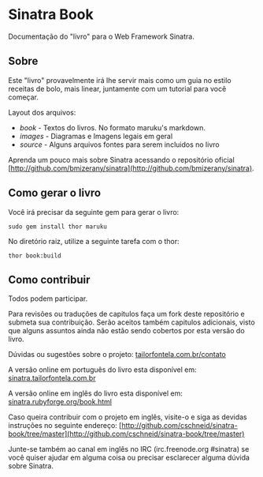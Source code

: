 Sinatra Book
============

Documentação do "livro" para o Web Framework Sinatra.

Sobre
-----
Este "livro" provavelmente irá lhe servir mais como um guia no estilo receitas de bolo, mais linear, juntamente com um tutorial para você começar.

Layout dos arquivos:

* _book_   - Textos do livros.  No formato maruku's markdown.
* _images_ - Diagramas e Imagens legais em geral
* _source_ - Alguns arquivos fontes para serem incluidos no livro

Aprenda um pouco mais sobre Sinatra acessando o repositório oficial [http://github.com/bmizerany/sinatra](http://github.com/bmizerany/sinatra).


Como gerar o livro
---------------------

Você irá precisar da seguinte gem para gerar o livro:

    sudo gem install thor maruku

No diretório raiz, utilize a seguinte tarefa com o thor:

    thor book:build


Como contribuir
-----------------
Todos podem participar.

Para revisões ou traduções de capitulos faça um fork deste repositório e submeta sua contribuição. Serão aceitos também capitulos adicionais, visto que alguns assuntos ainda não estão sendo cobertos por esta versão do livro.

Dúvidas ou sugestões sobre o projeto: [tailorfontela.com.br/contato](tailorfontela.com.br/contato)


A versão online em português do livro esta disponível em:
[sinatra.tailorfontela.com.br](http://sinatra.tailorfontela.com.br)



A versão online em inglês do livro esta disponível em:
[sinatra.rubyforge.org/book.html](http://sinatra.rubyforge.org/book.html)



Caso queira contribuir com o projeto em inglês, visite-o e siga as devidas instruções no seguinte endereço:
[http://github.com/cschneid/sinatra-book/tree/master](http://github.com/cschneid/sinatra-book/tree/master)




Junte-se também ao canal em inglês no IRC (irc.freenode.org #sinatra) se você quiser ajudar em alguma coisa ou precisar esclarecer alguma dúvida sobre Sinatra.
